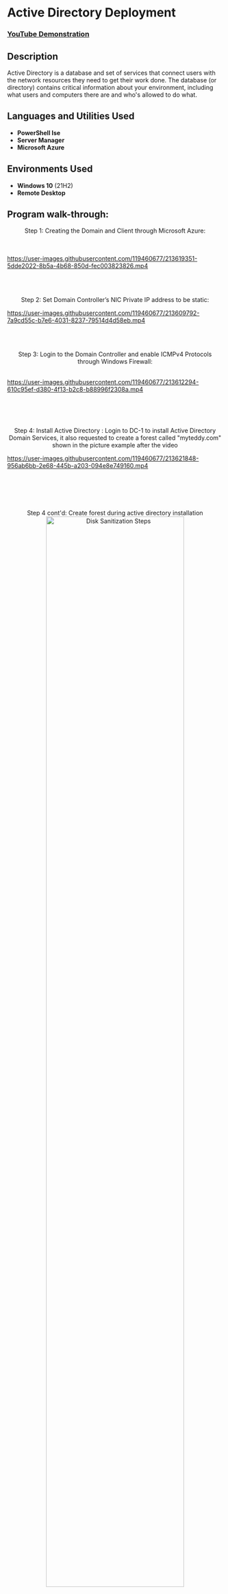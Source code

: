 <h1>Active Directory Deployment</h1>

 ### [YouTube Demonstration](https://youtu.be/7eJexJVCqJo)

<h2>Description</h2>
Active Directory is a database and set of services that connect users with the network resources they need to get their work done. The database (or directory) contains critical information about your environment, including what users and computers there are and who's allowed to do what.
<br />


<h2>Languages and Utilities Used</h2>

- <b>PowerShell Ise</b> 
- <b>Server Manager</b>
- <b>Microsoft Azure</b>
<h2>Environments Used </h2>

- <b>Windows 10</b> (21H2)
- <b>Remote Desktop</b>

<h2>Program walk-through:</h2>

<p align="center">
Step 1: Creating the Domain and Client through Microsoft Azure: <br/>
<br />
<br />


https://user-images.githubusercontent.com/119460677/213619351-5dde2022-8b5a-4b68-850d-fec003823826.mp4




<br />
<br />
<p align="center">
Step 2: Set Domain Controller’s NIC Private IP address to be static:
<br/>


https://user-images.githubusercontent.com/119460677/213609792-7a9cd55c-b7e6-4031-8237-79514d4d58eb.mp4

<br />
<br />
<p align="center">
Step 3: Login to the Domain Controller and enable ICMPv4 Protocols through Windows Firewall: <br/>
<br />

https://user-images.githubusercontent.com/119460677/213612294-610c95ef-d380-4f13-b2c8-b88996f2308a.mp4


<br />

<br />
<br />
<p align="center">
Step 4: Install Active Directory : Login to DC-1 to install Active Directory Domain Services, it also requested to create a forest called "myteddy.com" shown in the picture example after the video

 <br/>

https://user-images.githubusercontent.com/119460677/213621848-956ab6bb-2e68-445b-a203-094e8e749160.mp4
 
<br />
</p>
<br />
<br />
 <p align="center">
 Step 4 cont'd: Create forest during active directory installation
 <img src="https://i.imgur.com/JusQXiY.png" height="80%" width="80%" alt="Disk Sanitization Steps"/>


<br />
<br />
<p align="center">
Step 5 Post AD installation: In Active Directory Users and Computers create an Organizational Unit called “_EMPLOYEES_”
Create a new OU named “_ADMINS_”
<br />
<br />
 
https://user-images.githubusercontent.com/119460677/213623591-ce98c861-3f94-44cd-95ca-37e35889df54.mp4


<br />
<br />
<br/>
<p align="center">
Step 5 Post AD installation: Create a new employee named “Luffy Monkey” (same password) with the username of “Luffy_admin”
 
<br />
<br />


https://user-images.githubusercontent.com/119460677/213626070-d3ef4de0-7696-4940-8257-692d417dd1fb.mp4


<br />
<br />
  <br/>
<p align="center">
Step 5: set Client-1’s DNS settings to the DC’s Private IP address, restart client 1.
<br />
<br />


https://user-images.githubusercontent.com/119460677/213627540-ebfa1117-f602-40eb-9c1f-0fe5acb08e2d.mp4


</p>
<br />
<br />
<p align="center">
Step 5 cont'd: Restart client 1.  <br/>
<img src="https://i.imgur.com/GWILOLN.png" height="80%" width="80%" alt="Disk Sanitization Steps"/>
<br />
<br />

</p>
<br />
<br />
<p align="center">
Step 6: Login to Client-1 (Remote Desktop) as the original local admin (labuser) and join it to the domain computer will restart. :  
<br/>
<br />
<br />
 
https://user-images.githubusercontent.com/119460677/213628327-a2a802f5-d735-469e-af4e-60cdeda8b895.mp4


</p>
<br />
<br />
<p align="center">
Step 7: Click “Remote Desktop” Allow “domain users” access to remote desktop
 <br/>
<img src= "https://i.imgur.com/ERlcnvW.png" height="80%" width="80%" alt="Disk Sanitization Steps"/>
</p>
